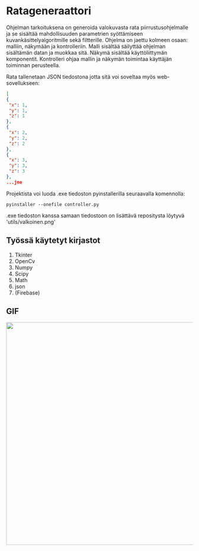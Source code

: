 # Ratageneraattori

Ohjelman tarkoituksena on generoida valokuvasta rata piirrustusohjelmalle ja se sisältää mahdollisuuden parametrien syöttämiseen kuvankäsittelyalgoritmille sekä filtterille.  Ohjelma on jaettu kolmeen osaan: malliin, näkymään ja kontrolleriin. Malli sisältää säilyttää ohjelman sisältämän datan ja muokkaa sitä. Näkymä sisältää käyttöliittymän komponentit. Kontrolleri ohjaa mallin ja näkymän toimintaa käyttäjän toiminnan perusteella. 

 Rata tallenetaan JSON tiedostona jotta sitä voi soveltaa myös web-sovellukseen:
 ```json
[
 {
  "x": 1,
  "y": 1,
  "z": 1
 },
 {
  "x": 2,
  "y": 2,
  "z": 2
 },
 {
  "x": 3,
  "y": 3,
  "z": 3
 },
 ...jne
```

 

 

Projektista voi luoda .exe tiedoston pyinstallerilla seuraavalla komennolla:
```
pyinstaller --onefile controller.py
```
.exe tiedoston kanssa samaan tiedostoon on lisättävä repositysta löytyvä 'utils/valkoinen.png'

## Työssä käytetyt kirjastot

1. Tkinter
2. OpenCv
3. Numpy
4. Scipy
5. Math
6. json
7. (Firebase)



## GIF
<img src="https://github.com/svhein/gif/blob/main/lentsikka2.gif" height="600" width="800" />
